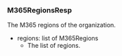 ### M365RegionsResp
The M365 regions of the organization.

- regions: list of M365Regions
  - The list of regions.

